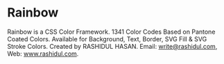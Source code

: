 # Rainbow
Rainbow is a CSS Color Framework. 1341 Color Codes Based on Pantone Coated Colors. Available for Background, Text, Border, SVG Fill &amp; SVG Stroke Colors. Created by RASHIDUL HASAN. Email: write@rashidul.com, Web: www.rashidul.com.
